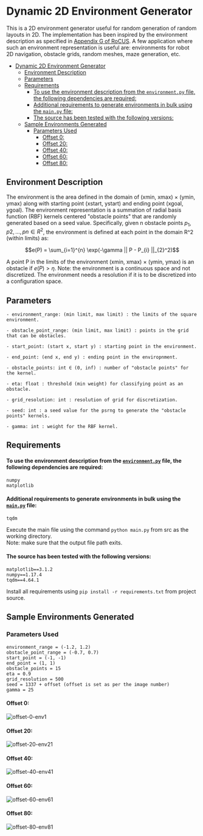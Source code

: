 # Dynamic 2D Environment Generator

This is a 2D environment generator useful for random generation of random layouts in 2D.
The implementation has been inspired by the environment description as specified in 
[Appendix G of RoCUS](https://arxiv.org/pdf/2012.13615.pdf).
A few application where such an environment representation is useful are:
environments for robot 2D navigation, obstacle grids, random meshes, maze generation, etc. 

<!-- TOC -->
* [Dynamic 2D Environment Generator](#dynamic-2d-environment-generator)
  * [Environment Description](#environment-description-)
  * [Parameters](#parameters-)
  * [Requirements](#requirements)
      * [To use the environment description from the ```environment.py``` file, the following dependencies are required:](#to-use-the-environment-description-from-the-environmentpy-file-the-following-dependencies-are-required)
      * [Additional requirements to generate environments in bulk using the ```main.py``` file:](#additional-requirements-to-generate-environments-in-bulk-using-the-mainpy-file)
      * [The source has been tested with the following versions:](#the-source-has-been-tested-with-the-following-versions)
  * [Sample Environments Generated](#sample-environments-generated-)
    * [Parameters Used](#parameters-used)
      * [Offset 0:](#offset-0)
      * [Offset 20:](#offset-20)
      * [Offset 40:](#offset-40)
      * [Offset 60:](#offset-60)
      * [Offset 80:](#offset-80)
<!-- TOC -->

## Environment Description ##

The environment is the area defined in the domain of (xmin, xmax) × (ymin, ymax) along with
starting point (xstart, ystart) and ending point (xgoal, ygoal). The environment representation is a
summation of radial basis function (RBF) kernels centered "obstacle points" that are randomly generated 
based on a seed value. Specifically, given n obstacle points $p_{1}, p{2}, ..., p{n} ∈ R^2$,
the environment is defined at each point in the domain R^2 (within limits) as:

$$e(P) = \sum_{i=1}^{n} \exp(-\gamma || P - P_{i} ||_{2}^2)$$

A point P in the limits of the environment (xmin, xmax) × (ymin, ymax) is an obstacle if $e(P) > \eta$.
Note: the environment is a continuous space and not discretized. The environment needs a
resolution if it is to be discretized into a configuration space.

## Parameters ##
```
- environment_range: (min limit, max limit) : the limits of the square environment.

- obstacle_point_range: (min limit, max limit) : points in the grid that can be obstacles.

- start_point: (start x, start y) : starting point in the environment.

- end_point: (end x, end y) : ending point in the enviropnment.

- obstacle_points: int ∈ (0, inf) : number of "obstacle points" for the kernel.

- eta: float : threshold (min weight) for classifying point as an obstacle.

- grid_resolution: int : resolution of grid for discretization.

- seed: int : a seed value for the psrng to generate the "obstacle points" kernels.

- gamma: int : weight for the RBF kernel.
```

## Requirements
#### To use the environment description from the [```environment.py```](src/environment.py) file, the following dependencies are required:
```
numpy
matplotlib
```
#### Additional requirements to generate environments in bulk using the [```main.py```](src/main.py) file:
```
tqdm
```
Execute the main file using the command ```python main.py``` from src as the working directory. <br/>
Note: make sure that the output file path exits.

#### The source has been tested with the following versions:
```
matplotlib==3.1.2
numpy==1.17.4
tqdm==4.64.1
```
Install all requirements using ```pip install -r requirements.txt``` from project source.

## Sample Environments Generated ##

### Parameters Used

```
environment_range = (-1.2, 1.2)
obstacle_point_range = (-0.7, 0.7)
start_point = (-1, -1)
end_point = (1, 1)
obstacle_points = 15
eta = 0.9
grid_resolution = 500
seed = 1337 + offset (offset is set as per the image number)
gamma = 25
```

#### Offset 0:
![offset-0-env1](assets/env-1.png)

#### Offset 20:
![offset-20-env21](assets/env-21.png)

#### Offset 40:
![offset-40-env41](assets/env-41.png)

#### Offset 60:
![offset-60-env61](assets/env-61.png)

#### Offset 80:
![offset-80-env81](assets/env-81.png)
